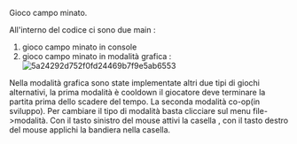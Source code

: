 Gioco campo minato.

All'interno del codice ci sono due main :
1) gioco campo minato in console 
2) gioco campo minato in modalità grafica :
![5a24292d752f0fd24469b7f9e5ab6553](https://user-images.githubusercontent.com/15201701/229319055-24809277-4de4-47c5-9920-fa64c01956eb.png)


Nella modalità grafica sono state implementate altri  due tipi di giochi alternativi, la prima modalità è cooldown il giocatore deve terminare la partita prima dello scadere del tempo. 
La seconda modalità co-op(in sviluppo).
Per cambiare il tipo di modalità basta clicciare sul menu file->modalità.
Con il tasto sinistro del mouse attivi la casella , con il tasto destro del mouse applichi la bandiera nella casella.
